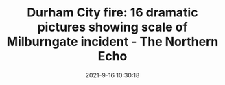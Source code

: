 ---
"title": "Durham City fire: 16 dramatic pictures showing scale of Milburngate incident - The Northern Echo"
"date": "2021-9-16 10:30:18"
"feed_name": "GOOGLENEWSCONSTRUCTION"
"feed_website": "https://news.google.com/search?q=construction%2Bincident&hl=en-US&gl=US&ceid=US:en"
"feed_rss": "https://news.google.com/rss/search?q=construction%2Bincident&hl=en-US&gl=US&ceid=US:en"
"link": "https://www.thenorthernecho.co.uk/news/19584688.durham-city-fire-16-dramatic-pictures-showing-scale-milburngate-incident/"
"file": "_posts/2021-1-1-19b709b73252482af6aa08d7edaa34f12c465a62.md"
"accident": "1"
"drilling": "1"
"dead": "0"
"injured": "0"
---